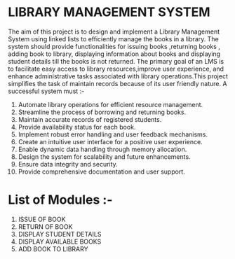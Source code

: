 # LIBRARY MANAGEMENT SYSTEM
The aim of this project is to design and implement a Library Management System using linked 
lists to efficiently manage the books in a library. The system should provide functionalities for 
issuing books ,returning books , adding book to library, displaying information about books 
and displaying student details till the books is not returned. 
The primary goal of an LMS is to facilitate easy access to library resources,improve user 
experience, and enhance administrative tasks associated with library operations.This project 
simplifies the task of maintain records because of its user friendly nature.
A successful system must :-
1. Automate library operations for efficient resource management.
2. Streamline the process of borrowing and returning books.
3. Maintain accurate records of registered students.
4. Provide availability status for each book.
5. Implement robust error handling and user feedback mechanisms.
6. Create an intuitive user interface for a positive user experience.
7. Enable dynamic data handling through memory allocation.
8. Design the system for scalability and future enhancements.
9. Ensure data integrity and security.
10. Provide comprehensive documentation and user support.

# List of Modules :-
1. ISSUE OF BOOK
2. RETURN OF BOOK
3. DISPLAY STUDENT DETAILS
4. DISPLAY AVAILABLE BOOKS
5. ADD BOOK TO LIBRARY
